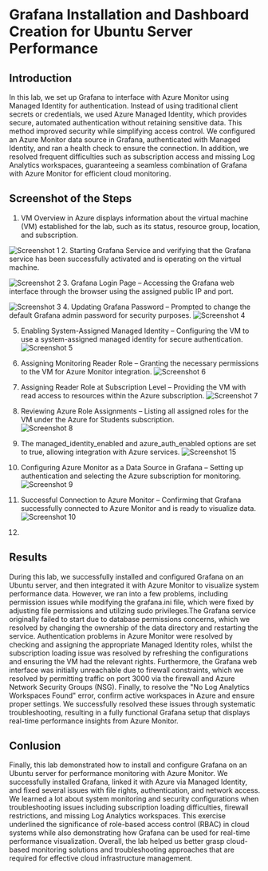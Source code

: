 # Grafana Installation and Dashboard Creation for Ubuntu Server Performance
## Introduction
In this lab, we set up Grafana to interface with Azure Monitor using Managed Identity for authentication. Instead of using traditional client secrets or credentials, we used Azure Managed Identity, which provides secure, automated authentication without retaining sensitive data. This method improved security while simplifying access control. We configured an Azure Monitor data source in Grafana, authenticated with Managed Identity, and ran a health check to ensure the connection. In addition, we resolved frequent difficulties such as subscription access and missing Log Analytics workspaces, guaranteeing a seamless combination of Grafana with Azure Monitor for efficient cloud monitoring.
## Screenshot of the Steps
1. VM Overview in Azure displays information about the virtual machine (VM) established for the lab, such as its status, resource group, location, and subscription.
   
![Screenshot 1](screenshot1.PNG)
2. Starting Grafana Service and verifying that the Grafana service has been successfully activated and is operating on the virtual machine.
   
![Screenshot 2](screenshot2.PNG)
3. Grafana Login Page – Accessing the Grafana web interface through the browser using the assigned public IP and port.

![Screenshot 3](screenshot3.PNG)
4. Updating Grafana Password – Prompted to change the default Grafana admin password for security purposes.
![Screenshot 4](screenshot4.PNG)

5. Enabling System-Assigned Managed Identity – Configuring the VM to use a system-assigned managed identity for secure authentication.
![Screenshot 5](screenshot5.PNG)

6. Assigning Monitoring Reader Role – Granting the necessary permissions to the VM for Azure Monitor integration.
![Screenshot 6](screenshot6.PNG)

7. Assigning Reader Role at Subscription Level – Providing the VM with read access to resources within the Azure subscription.
![Screenshot 7](screenshot7.PNG)

8. Reviewing Azure Role Assignments – Listing all assigned roles for the VM under the Azure for Students subscription.  
![Screenshot 8](screenshot8.PNG)

9. The managed_identity_enabled and azure_auth_enabled options are set to true, allowing integration with Azure services. 
![Screenshot 15](screenshot15.PNG)

10. Configuring Azure Monitor as a Data Source in Grafana – Setting up authentication and selecting the Azure subscription for monitoring.
![Screenshot 9](screenshot9.PNG)

11. Successful Connection to Azure Monitor – Confirming that Grafana successfully connected to Azure Monitor and is ready to visualize data.
![Screenshot 10](screenshot10.PNG)

12. 
## Results
During this lab, we successfully installed and configured Grafana on an Ubuntu server, and then integrated it with Azure Monitor to visualize system performance data. However, we ran into a few problems, including permission issues while modifying the grafana.ini file, which were fixed by adjusting file permissions and utilizing sudo privileges.The Grafana service originally failed to start due to database permissions concerns, which we resolved by changing the ownership of the data directory and restarting the service.  Authentication problems in Azure Monitor were resolved by checking and assigning the appropriate Managed Identity roles, whilst the subscription loading issue was resolved by refreshing the configurations and ensuring the VM had the relevant rights.  Furthermore, the Grafana web interface was initially unreachable due to firewall constraints, which we resolved by permitting traffic on port 3000 via the firewall and Azure Network Security Groups (NSG).  Finally, to resolve the "No Log Analytics Workspaces Found" error, confirm active workspaces in Azure and ensure proper settings. We successfully resolved these issues through systematic troubleshooting, resulting in a fully functional Grafana setup that displays real-time performance insights from Azure Monitor.
## Conlusion
Finally, this lab demonstrated how to install and configure Grafana on an Ubuntu server for performance monitoring with Azure Monitor.  We successfully installed Grafana, linked it with Azure via Managed Identity, and fixed several issues with file rights, authentication, and network access.  We learned a lot about system monitoring and security configurations when troubleshooting issues including subscription loading difficulties, firewall restrictions, and missing Log Analytics workspaces.  This exercise underlined the significance of role-based access control (RBAC) in cloud systems while also demonstrating how Grafana can be used for real-time performance visualization.  Overall, the lab helped us better grasp cloud-based monitoring solutions and troubleshooting approaches that are required for effective cloud infrastructure management.









 

